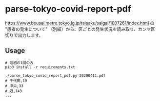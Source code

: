 # parse-tokyo-covid-report-pdf

https://www.bousai.metro.tokyo.lg.jp/taisaku/saigai/1007261/index.html の "患者の発生について" （別紙）から、区ごとの発生状況を読み取り、カンマ区切りで出力します。

## Usage

```shell script
# 最初の1回のみ
pip3 install -r requirements.txt
```

```
./parse_tokyo_covid_report_pdf.py 20200411.pdf
# 千代田,10
# 中央,33
# 港,143
...
```

